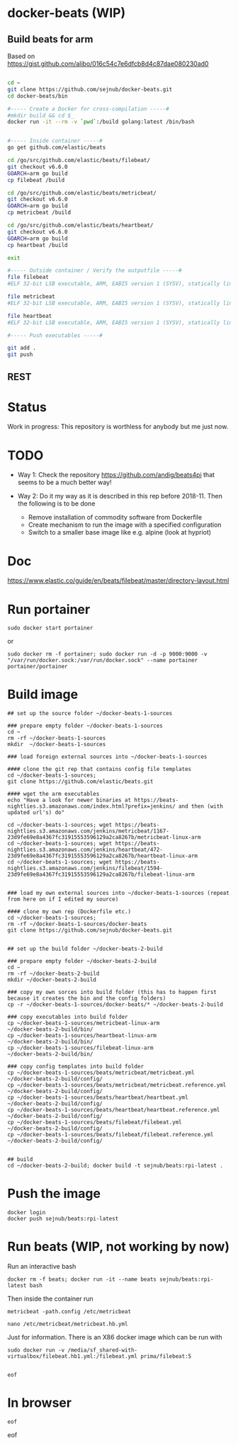 # docker-beats (WIP)

## Build beats for arm

Based on <https://gist.github.com/alibo/016c54c7e6dfcb8d4c87dae080230ad0>

```bash

cd ~
git clone https://github.com/sejnub/docker-beats.git
cd docker-beats/bin

#----- Create a Docker for cross-compilation -----#
#mkdir build && cd $_
docker run -it --rm -v `pwd`:/build golang:latest /bin/bash


#----- Inside container -----#
go get github.com/elastic/beats

cd /go/src/github.com/elastic/beats/filebeat/
git checkout v6.6.0
GOARCH=arm go build
cp filebeat /build

cd /go/src/github.com/elastic/beats/metricbeat/
git checkout v6.6.0
GOARCH=arm go build
cp metricbeat /build

cd /go/src/github.com/elastic/beats/heartbeat/
git checkout v6.6.0
GOARCH=arm go build
cp heartbeat /build

exit

#----- Outside container / Verify the outputfile -----#
file filebeat 
#ELF 32-bit LSB executable, ARM, EABI5 version 1 (SYSV), statically linked, not stripped

file metricbeat 
#ELF 32-bit LSB executable, ARM, EABI5 version 1 (SYSV), statically linked, not stripped

file heartbeat 
#ELF 32-bit LSB executable, ARM, EABI5 version 1 (SYSV), statically linked, not stripped

#----- Push executables -----#

git add .
git push

```



## REST

# Status 
Work in progress: This repository is worthless for anybody but me just now.


# TODO

* Way 1: Check the repository <https://github.com/andig/beats4pi> that seems to be a much better way!

* Way 2: Do it my way as it is described in this rep before 2018-11. Then the following is to be done
    * Remove installation of commodity software from Dockerfile
    * Create mechanism to run the image with a specified configuration
    * Switch to a smaller base image like e.g. alpine (look at hypriot)

# Doc
https://www.elastic.co/guide/en/beats/filebeat/master/directory-layout.html


# Run portainer
    sudo docker start portainer

or

    sudo docker rm -f portainer; sudo docker run -d -p 9000:9000 -v "/var/run/docker.sock:/var/run/docker.sock" --name portainer portainer/portainer


# Build image 

    ## set up the source folder ~/docker-beats-1-sources

    ### prepare empty folder ~/docker-beats-1-sources
    cd ~
    rm -rf ~/docker-beats-1-sources
    mkdir  ~/docker-beats-1-sources  
    
    ### load foreign external sources into ~/docker-beats-1-sources
    
    #### clone the git rep that contains config file templates
    cd ~/docker-beats-1-sources; 
    git clone https://github.com/elastic/beats.git
    
    #### wget the arm executables 
    echo "Have a look for newer binaries at https://beats-nightlies.s3.amazonaws.com/index.html?prefix=jenkins/ and then (with updated url's) do"

    cd ~/docker-beats-1-sources; wget https://beats-nightlies.s3.amazonaws.com/jenkins/metricbeat/1167-23d9fe69e8a4367fc31915553596129a2ca8267b/metricbeat-linux-arm 
    cd ~/docker-beats-1-sources; wget https://beats-nightlies.s3.amazonaws.com/jenkins/heartbeat/472-23d9fe69e8a4367fc31915553596129a2ca8267b/heartbeat-linux-arm
    cd ~/docker-beats-1-sources; wget https://beats-nightlies.s3.amazonaws.com/jenkins/filebeat/1594-23d9fe69e8a4367fc31915553596129a2ca8267b/filebeat-linux-arm
    

    ### load my own external sources into ~/docker-beats-1-sources (repeat from here on if I edited my source)

    #### clone my own rep (Dockerfile etc.)
    cd ~/docker-beats-1-sources; 
    rm -rf ~/docker-beats-1-sources/docker-beats
    git clone https://github.com/sejnub/docker-beats.git


    ## set up the build folder ~/docker-beats-2-build    

    ### prepare empty folder ~/docker-beats-2-build
    cd ~
    rm -rf ~/docker-beats-2-build 
    mkdir ~/docker-beats-2-build
    
    ### copy my own sorces into build folder (this has to happen first because it creates the bin and the config folders)
    cp -r ~/docker-beats-1-sources/docker-beats/* ~/docker-beats-2-build

    ### copy executables into build folder     
    cp ~/docker-beats-1-sources/metricbeat-linux-arm                  ~/docker-beats-2-build/bin/
    cp ~/docker-beats-1-sources/heartbeat-linux-arm                   ~/docker-beats-2-build/bin/
    cp ~/docker-beats-1-sources/filebeat-linux-arm                    ~/docker-beats-2-build/bin/

    ### copy config templates into build folder
    cp ~/docker-beats-1-sources/beats/metricbeat/metricbeat.yml           ~/docker-beats-2-build/config/
    cp ~/docker-beats-1-sources/beats/metricbeat/metricbeat.reference.yml ~/docker-beats-2-build/config/
    cp ~/docker-beats-1-sources/beats/heartbeat/heartbeat.yml             ~/docker-beats-2-build/config/
    cp ~/docker-beats-1-sources/beats/heartbeat/heartbeat.reference.yml   ~/docker-beats-2-build/config/
    cp ~/docker-beats-1-sources/beats/filebeat/filebeat.yml               ~/docker-beats-2-build/config/
    cp ~/docker-beats-1-sources/beats/filebeat/filebeat.reference.yml     ~/docker-beats-2-build/config/
    

    ## build
    cd ~/docker-beats-2-build; docker build -t sejnub/beats:rpi-latest .


# Push the image

    docker login
    docker push sejnub/beats:rpi-latest
    

# Run beats (WIP, not working by now)

Run an interactive bash

    docker rm -f beats; docker run -it --name beats sejnub/beats:rpi-latest bash

Then inside the container run

    metricbeat -path.config /etc/metricbeat 
    
    nano /etc/metricbeat/metricbeat.hb.yml
    
    
Just for information. There is an X86 docker image which can be run with

    sudo docker run -v /media/sf_shared-with-virtualbox/filebeat.hb1.yml:/filebeat.yml prima/filebeat:5


    eof



# In browser

    eof
 
 
 
 
 
 
eof
